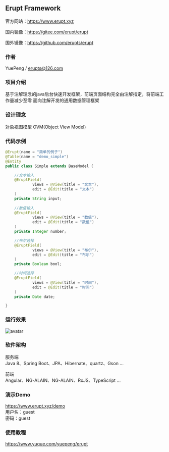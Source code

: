 ## Erupt Framework

官方网站：https://www.erupt.xyz

国内镜像：https://gitee.com/erupt/erupt

国外镜像：https://github.com/erupts/erupt


### 作者 
YuePeng / erupts@126.com

### 项目介绍
基于注解理念的java后台快速开发框架，前端页面结构完全由注解指定，将前端工作量减少至零
面向注解开发的通用数据管理框架

### 设计理念
对象视图模型 OVM(Object View Model)

### 代码示例
``` java
@Erupt(name = "简单的例子")
@Table(name = "demo_simple")
@Entity
public class Simple extends BaseModel {

    //文本输入
    @EruptField(
            views = @View(title = "文本"),
            edit = @Edit(title = "文本")
    )
    private String input;
    
    //数值输入
    @EruptField(
            views = @View(title = "数值"),
            edit = @Edit(title = "数值")
    )
    private Integer number;

    //布尔选择
    @EruptField(
            views = @View(title = "布尔"),
            edit = @Edit(title = "布尔")
    )
    private Boolean bool;

    //时间选择
    @EruptField(
            views = @View(title = "时间"),
            edit = @Edit(title = "时间")
    )
    private Date date;

}
```
### 运行效果
![avatar](https://cdn.nlark.com/yuque/0/2020/gif/117735/1599711030466-c546dd4e-a167-4c12-b00e-00bfbf962c73.gif)

### 软件架构
服务端  
Java 8、Spring Boot、JPA、Hibernate、quartz、Gson ...

前端  
Angular、NG-ALAIN、NG-ALAIN、RxJS、TypeScript ...

### 演示Demo 
https://www.erupt.xyz/demo  
用户名：guest  
密码：guest

### 使用教程
https://www.yuque.com/yuepeng/erupt
